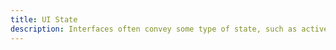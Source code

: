 ```yaml
---
title: UI State
description: Interfaces often convey some type of state, such as active or inactive, empty or full, successful or not, etc.
---
```

